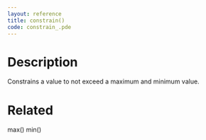 ```yaml
---
layout: reference
title: constrain()
code: constrain_.pde
---
```


# Description

Constrains a value to not exceed a maximum and minimum value.

# Related

max()
min()
